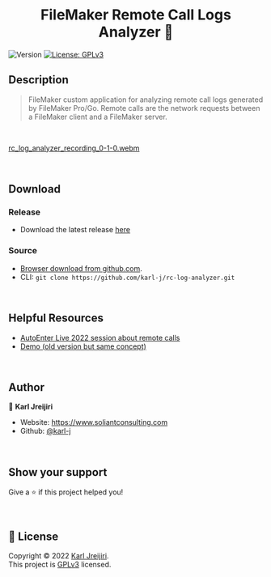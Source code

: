 <h1 align="center">FileMaker Remote Call Logs Analyzer 🔎</h1>
<p>
  <img alt="Version" src="https://img.shields.io/badge/version-0.1.0-blue.svg?cacheSeconds=2592000" />
  <a href="https://choosealicense.com/licenses/gpl-3.0/" target="_blank">
    <img alt="License: GPLv3" src="https://img.shields.io/badge/License-GPLv3-yellow.svg" />
  </a>
</p>



## Description
> FileMaker custom application for analyzing remote call logs generated by FileMaker Pro/Go. Remote calls are the network requests between a FileMaker client and a FileMaker server.
<br />

[rc_log_analyzer_recording_0-1-0.webm](https://user-images.githubusercontent.com/9118968/185248379-6f0d3276-4c90-4c6a-a863-8db5e035bfbf.webm)

<br />

## Download
### Release
- Download the latest release [here](https://github.com/karl-j/rc-log-analyzer/releases/latest)


### Source
- [Browser download from github.com](https://github.com/karl-j/rc-log-analyzer/archive/refs/heads/main.zip).
- CLI: `git clone https://github.com/karl-j/rc-log-analyzer.git`

<br />

## Helpful Resources
- [AutoEnter Live 2022 session about remote calls](https://youtu.be/wTwEsTf2deA)
- [Demo (old version but same concept)](https://youtu.be/sPNITOcyye0)
 
<br />

## Author

👤 **Karl Jreijiri**

* Website: https://www.soliantconsulting.com
* Github: [@karl-j](https://github.com/karl-j)

<br />

## Show your support

Give a ⭐️ if this project helped you!

<br />

## 📝 License

Copyright © 2022 [Karl Jreijiri](https://github.com/karl-j).<br />
This project is [GPLv3](https://choosealicense.com/licenses/gpl-3.0/) licensed.

